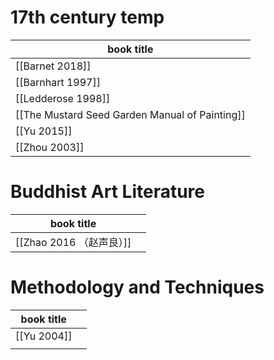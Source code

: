 # 17th century temp
| book title                                     |
| ---------------------------------------------- |
| [[Barnet 2018]]                                |
| [[Barnhart 1997]]                              |
| [[Ledderose 1998]]                             |
| [[The Mustard Seed Garden Manual of Painting]] |
| [[Yu 2015]]                                    |
| [[Zhou 2003]]                                               |

# Buddhist Art Literature
| book title               |     |
| ------------------------ | --- |
| [[Zhao 2016 （赵声良）]] |     |

# Methodology and Techniques
| book title    |     |
| ------------- | --- |
| [[Yu 2004]] |     |
|               |     |
